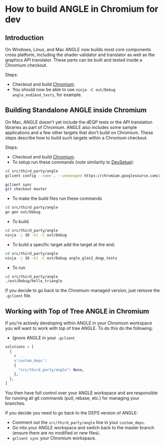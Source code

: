 # How to build ANGLE in Chromium for dev

## Introduction

On Windows, Linux, and Mac ANGLE now builds most core components cross platform, including the shader validator and translator as well as the graphics API translator. These parts can be built and tested inside a Chromium checkout.

Steps:

  * Checkout and build [Chromium](http://dev.chromium.org/Home).
  * You should now be able to use `ninja -C out/Debug angle_end2end_tests`, for example.

## Building Standalone ANGLE inside Chromium

On Mac, ANGLE doesn't yet include the dEQP tests or the API translation libraries as part of Chromium. ANGLE also includes some sample applications and a few other targets that don't build on Chromium. These steps describe how to build such targets within a Chromium checkout.

Steps:

  * Checkout and build [Chromium](http://dev.chromium.org/Home).
  * To setup run these commands (note similarity to [DevSetup](DevSetup.md)):

```bash
cd src/third_party/angle
gclient config --name . --unmanaged https://chromium.googlesource.com/angle/angle.git

gclient sync
git checkout master
```

  * To make the build files run these commands

```bash
cd src/third_party/angle
gn gen out/Debug
```

  * To build

```bash
cd src/third_party/angle
ninja -j 10 -k1 -C out/Debug
```

  * To build a specific target add the target at the end:

```bash
cd src/third_party/angle
ninja -j 10 -k1 -C out/Debug angle_gles2_deqp_tests
```

  * To run

```bash
cd src/third_party/angle
./out/Debug/hello_triangle
```

If you decide to go back to the Chromium-managed version, just remove the `.gclient` file.

## Working with Top of Tree ANGLE in Chromium

If you're actively developing within ANGLE in your Chromium workspace you will want to work with top of tree ANGLE. To do this do the following:

  * Ignore ANGLE in your `.gclient`

```python
solutions = [
  {
    # ...
    u'custom_deps':
    {
      "src/third_party/angle": None,
    },
  },
]
```

You then have full control over your ANGLE workspace and are responsible for running all git commands (pull, rebase, etc.) for managing your branches.

If you decide you need to go back to the DEPS version of ANGLE:

  * Comment out the `src/third_party/angle` line in your `custom_deps`.
  * Go into your ANGLE workspace and switch back to the master branch (ensure there are no modified or new files).
  * `gclient sync` your Chromium workspace.
